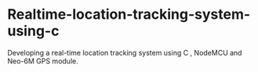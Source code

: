 # Realtime-location-tracking-system-using-c
Developing a real-time location tracking system using C , NodeMCU and Neo-6M GPS module.
